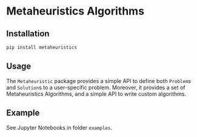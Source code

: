 # Metaheuristics Algorithms

## Installation
```bash
pip install metaheuristics
```

## Usage
The `Metaheuristic` package provides a simple API to define both `Problem`s and `Solution`s to a user-specific problem. Moreover, it provides a set of Metaheuristics Algorithms, and a simple API to write custom algorithms.

## Example
See Jupyter Notebooks in folder `examples`.
